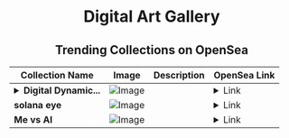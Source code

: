 <div align="center">

# Digital Art Gallery

## Trending Collections on OpenSea

| Collection Name                       | Image                                                                                     | Description                       | OpenSea Link                                                                                          |
|---------------------------------------|-------------------------------------------------------------------------------------------|-----------------------------------|--------------------------------------------------------------------------------------------------------|
| **<details><summary>Digital Dynamic...</summary>Digital Dynamic Backdrop Concrete</details>** | ![Image](https://i.seadn.io/s/raw/files/ac8eb553e2a6e553d419b0234f733629.jpg?w=500&auto=format?w=200&auto=format) |  | <details><summary>Link</summary>[Digital Dynamic Backdrop Concrete](https://opensea.io/collection/digital-dynamic-backdrop-concrete)</details> |
| **solana eye** | ![Image](https://i.seadn.io/s/raw/files/207311fd11d9a43773fc7e3c40efebff.jpg?w=500&auto=format?w=200&auto=format) |  | <details><summary>Link</summary>[solana eye](https://opensea.io/collection/solana-eye)</details> |
| **Me vs AI** | ![Image](https://i.seadn.io/s/raw/files/f64e44d6b52db7ea601ae01f56879292.webp?w=500&auto=format?w=200&auto=format) |  | <details><summary>Link</summary>[Me vs AI](https://opensea.io/collection/me-vs-ai)</details> |

</div>